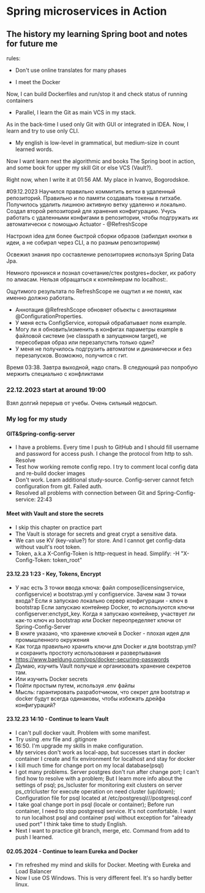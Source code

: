 # Spring microservices in Action
## The history my learning Spring boot and notes for future me

rules: 
- Don't use online translates for many phases


* I meet the Docker

Now, I can build Dockerfiles and run/stop it and check status of running containers

* Parallel, I learn the Git as main VCS in my stack.

As in the back-time I used only Git with GUI or integrated in IDEA. Now, I learn and try to use only CLI.

* My english is low-level in grammatical, but medium-size in count learned words.

Now I want learn next the algorithmic and books The Spring boot in action, and some book for upper my skill Git or else VCS (Vault?). 

Right now, when I write it at 01:56 AM. My place in Ivanvo, Bogorodskoe.

#09.12.2023
Научился правильно коммитить ветки в удаленный репозиторий. Правильно и по памяти создавать токены в гитхабе.
Получилось удалить лишнюю активную ветку удаленно и локально.
Создал второй репозиторий для хранения конфигурацию. 
Учусь работать с удаленными конфигами в репозитории, чтобы подгружать их автоматически с помощью Actuator - @RefreshScope

Настроил idea для более быстрой сборки образов (забилдил кнопки в идеи, а не собирал через CLI, а по разным репозиториям)

Освежил знания про составление репозиториев используя Spring Data Jpa.

Немного проникся и познал сочетание/стек postgres+docker, их работу по алиасам. Нельзя обращаться к контейнерам по localhost:<port>.

Ощутимого результата по RefreshScope не ощутил и не понял, как именно должно работать.
- Аннотация @RefreshScope обновяет объекты с аннотациями @ConfigurationProperties.
- У меня есть ConfigService, который обрабатывает поля example.
- Могу ли я обновить/изменить в конфигах параметры example в файловой системе (не classpath в запущенном target), не пересобирая образ или перезапустить только один?
- У меня не получилось подгрузить автоматом и динамически и без перезапусков. Возможно, получится с гит.

Время 03:38. Завтра выходной, надо спать. В следующий раз попробую мержить специально с конфликтами
### 22.12.2023 start at around 19:00
Взял долгий перерыв от учебы. Очень сильный недосып.

### My log for my study 
#### GIT&Spring-config-server
- I have a problems. Every time I push to GitHub and I should fill username and password for access push. I change the protocol from http to ssh. Resolve
- Test how working remote config repo. I try to comment local config data and re-build docker images
- Don't work. Learn additional study-source. Config-server cannot fetch configuration from git. Failed auth.
- Resolved all problems with connection between Git and Spring-Config-service: 22:43

#### Meet with Vault and store the secrets
- I skip this chapter on practice part
- The Vault is storage for secrets and great crypt a sensitive data.
- We can use KV (key-value?) for store. And I cannot get config-data without vault's root token.
- Token, a.k.a X-Config-Token is http-request in head. Simplify: -H "X-Config-Token: token_root"

#### 23.12.23 1:23 - Key, Tokens, Encrypt
- У нас есть 3 точки ввода ключа: файл compose(licensingservice, configservice) и bootstrap.yml у configservice.
Зачем нам 3 точки входа? Если я запускаю локально сервер конфигурации - ключ в bootstrap
Если запускаю контейнер Docker, то используются ключи configserver:enctypt_key. Когда я запускаю контейнер, участвует 
ли как-то ключ из bootstrap или Docker переопределяет ключи от Spring-Config-Server
- В книге указано, что хранение ключей в Docker - плохая идея для промышленного окружения
- Как тогда правильно хранить ключи для Docker и для bootstrap.yml? и сохранить простоту использования и развертывания
- https://www.baeldung.com/ops/docker-securing-passwords
- Думаю, изучить Vault получше и организовать хранение секретов там.
- Или изучить Docker secrets
- Пойти простым путем, используя .env файлы
- Мысль: гарантировать разработчиком, что секрет для bootstrap и docker будут всегда одинаковы, чтобы избежать дрейфа конфигураций?

#### 23.12.23 14:10 - Continue to learn Vault
- I can't pull docker vault. Problem with some manifest.
- Try using .env file and .gitignore
- 16:50. I'm upgrade my skills in make configuration.
- My services don't work as local-app, but successes start in docker container
I create and fix environment for localhost and stay for docker
- I kill much time for change port on my local database(psql)
- I got many problems. Server postgres don't run after change port; I can't find how to resolve with a problem;
But I learn more info about the settings of psql; ps_lscluster for monitoring exit clusters on server
ps_ctrlcluster for execute operation on need cluster (up/down);
Configuration file for psql located at /etc/postgresql/<ver>/<clustername>/postgresql.conf
- I take goal change port in psql (locale or container);
Before run container, I need to stop postgresql service. It's not comfortable. I want to run localhost psql and container psql without exception for "already used port"
I think take time to study English.
- Next I want to practice git branch, merge, etc. Command from add to push I learned.

#### 02.05.2024 - Continue to learn Eureka and Docker
- I'm refreshed my mind and skills for Docker. Meeting with Eureka and Load Balancer
- Now I use OS Windows. This is very different feel. It's so hardly better linux.

